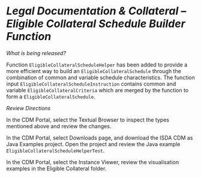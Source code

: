 # *Legal Documentation & Collateral – Eligible Collateral Schedule Builder Function*

_What is being released?_

Function `EligibleCollateralScheduleHelper` has been added to provide a more efficient way to build an `EligibleCollateralSchedule` through the combination of common and variable schedule characteristics.  The function input `EligibleCollateralScheduleInstruction` contains common and variable `EligibleCollateralCriteria` which are merged by the function to form a `EligibleCollateralSchedule`.

_Review Directions_

In the CDM Portal, select the Textual Browser to inspect the types mentioned above and review the changes.

In the CDM Portal, select Downloads page, and download the ISDA CDM as Java Examples project. Open the project and review the Java example `EligibleCollateralScheduleHelperTest`.

In the CDM Portal, select the Instance Viewer, review the visualisation examples in the Eligible Collateral folder.